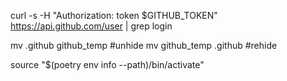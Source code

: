 curl -s -H "Authorization: token $GITHUB_TOKEN" https://api.github.com/user | grep login

mv .github github_temp #unhide
mv github_temp .github #rehide

source "$(poetry env info --path)/bin/activate"